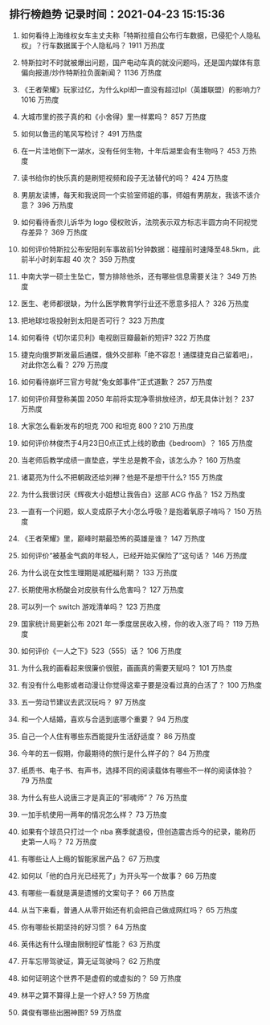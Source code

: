 
## 排行榜趋势 记录时间：2021-04-23 15:15:36
  
  1. 如何看待上海维权女车主丈夫称「特斯拉擅自公布行车数据，已侵犯个人隐私权」？行车数据属于个人隐私吗？ 1911 万热度
    
  2. 特斯拉时不时就被爆出问题，国产电动车真的就没问题吗，还是国内媒体有意偏向报道/炒作特斯拉负面新闻？ 1136 万热度
    
  3. 《王者荣耀》玩家过亿，为什么kpl却一直没有超过lpl（英雄联盟）的影响力? 1016 万热度
    
  4. 大城市里的孩子真的和《小舍得》里一样累吗？ 857 万热度
    
  5. 如何以鲁迅的笔风写检讨？ 491 万热度
    
  6. 在一片洼地倒下一湖水，没有任何生物，十年后湖里会有生物吗？ 453 万热度
    
  7. 读书给你的快乐真的是刷短视频和段子无法替代的吗？ 424 万热度
    
  8. 男朋友读博，每天和我说同一个实验室师姐的事，师姐有男朋友，我该不该介意？ 396 万热度
    
  9. 如何看待香奈儿诉华为 logo 侵权败诉，法院表示双方标志半圆方向不同视觉存差异？ 369 万热度
    
  10. 如何评价特斯拉公布安阳刹车事故前1分钟数据：碰撞前时速降至48.5km，此前半小时刹车超 40 次？ 359 万热度
    
  11. 中南大学一硕士生坠亡，警方排除他杀，还有哪些信息需要关注？ 349 万热度
    
  12. 医生、老师都很缺，为什么医学教育学行业还不愿意多招人？ 326 万热度
    
  13. 把地球垃圾投射到太阳是否可行？ 323 万热度
    
  14. 如何看待《切尔诺贝利》电视剧豆瓣最新的短评? 322 万热度
    
  15. 捷克向俄罗斯发最后通牒，俄外交部称「绝不容忍！通牒捷克自己留着吧」，对此你怎么看？ 279 万热度
    
  16. 如何看待崩坏三官方号就“兔女郎事件”正式道歉？ 257 万热度
    
  17. 如何评价拜登称美国 2050 年前将实现净零排放经济，却无具体计划？ 237 万热度
    
  18. 大家怎么看新发布的坦克 700 和坦克 800 ? 210 万热度
    
  19. 如何评价林俊杰于4月23日0点正式上线的歌曲《bedroom》？ 165 万热度
    
  20. 当老师后教学成绩一直垫底，学生总是教不会，该怎么办？ 160 万热度
    
  21. 诸葛亮为什么不把朝政还给刘禅？他是不是想干什么? 155 万热度
    
  22. 为什么我很讨厌《辉夜大小姐想让我告白》这部 ACG 作品？ 152 万热度
    
  23. 一直有一个问题，蚁人变成原子大小怎么呼吸？是抱着氧原子啃吗？ 150 万热度
    
  24. 《王者荣耀》里，巅峰时期最恐怖的英雄是谁？ 147 万热度
    
  25. 如何评价“被基金气疯的年轻人，已经开始买保险了”这句话？ 146 万热度
    
  26. 为什么说在女性生理期是减肥福利期？ 133 万热度
    
  27. 长期使用水杨酸会对皮肤有什么危害吗？ 127 万热度
    
  28. 可以列一个 switch 游戏清单吗？ 123 万热度
    
  29. 国家统计局更新公布 2021 年一季度居民收入榜，你的收入涨了吗？ 119 万热度
    
  30. 如何评价《一人之下》523（555）话？ 106 万热度
    
  31. 为什么我的画看起来很廉价很脏，画画真的需要天赋吗？ 101 万热度
    
  32. 有没有什么电影或者动漫让你觉得这辈子要是没看过真的白活了？ 100 万热度
    
  33. 五一劳动节建议去武汉玩吗？ 97 万热度
    
  34. 和一个人结婚，喜欢与合适到底哪个重要？ 94 万热度
    
  35. 自己一个人住有哪些东西能提升生活舒适度？ 86 万热度
    
  36. 今年的五一假期，你最期待的旅行是什么样子的？ 84 万热度
    
  37. 纸质书、电子书、有声书，选择不同的阅读载体有哪些不一样的阅读体验？ 79 万热度
    
  38. 为什么有些人说唐三才是真正的“邪魂师”？ 76 万热度
    
  39. 一加手机使用一两年的情况怎么样？ 73 万热度
    
  40. 如果有个球员只打过一个 nba 赛季就退役，但创造震古烁今的纪录，能称历史第一人吗？ 72 万热度
    
  41. 有哪些让人上瘾的智能家居产品？ 67 万热度
    
  42. 如何以「他的白月光已经死了」为开头写一个故事？ 66 万热度
    
  43. 有哪些一看就是满是遗憾的文案句子？ 66 万热度
    
  44. 从当下来看，普通人从零开始还有机会把自己做成网红吗？ 65 万热度
    
  45. 你有哪些长期坚持的好习惯？ 64 万热度
    
  46. 英伟达有什么理由限制挖矿性能？ 63 万热度
    
  47. 开车忘带驾驶证，算无证驾驶吗？ 62 万热度
    
  48. 如何证明这个世界不是虚假的或虚拟的？ 59 万热度
    
  49. 林平之算不算得上是一个好人? 59 万热度
    
  50. 龚俊有哪些出圈神图? 59 万热度
    
